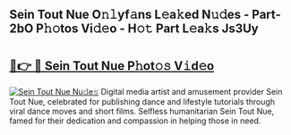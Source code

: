 ## Sein Tout Nue O𝚗𝚕yf𝚊ns L𝚎a𝚔ed N𝚞𝚍es - Part-2bO P𝚑𝚘tos Vi𝚍𝚎o - H𝚘𝚝 Part L𝚎a𝚔s Js3Uy

# <h2><a href="http://kfdwhu.oniu.top/?m=Sein+Tout+Nue">🔗👉 🔴 Sein Tout Nue P𝚑ot𝚘𝚜 V𝚒d𝚎o</a></h2>

[![Sein Tout Nue Nu𝚍e𝚜](https://i.imgur.com/0qMVB7G.gif)](http://kfdwhu.oniu.top/?m=Sein+Tout+Nue)
Digital media artist and amusement provider Sein Tout Nue, celebrated for publishing dance and lifestyle tutorials through viral dance moves and short films. Selfless humanitarian Sein Tout Nue, famed for their dedication and compassion in helping those in need.  
